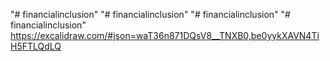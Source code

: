 "# financialinclusion" 
"# financialinclusion" 
"# financialinclusion" 
"# financialinclusion" 
https://excalidraw.com/#json=waT36n871DQsV8__TNXB0,be0yykXAVN4TiH5FTLQdLQ
